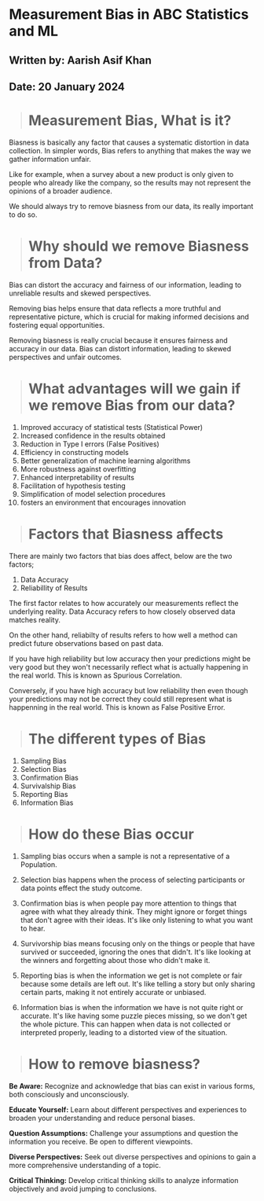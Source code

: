 # **Measurement Bias in ABC Statistics and ML**

## **Written by:** Aarish Asif Khan
## **Date:** 20 January 2024 

> # **Measurement Bias, What is it?**

Biasness is basically any factor that causes a systematic distortion in data collection. In simpler words, Bias refers to anything that makes the way we gather information unfair.

Like for example, when a survey about a new product is only given to people who already like the company, so the results may not represent the opinions of a broader audience.

We should always try to remove biasness from our data, its really important to do so.

> # **Why should we remove Biasness from Data?**

Bias can distort the accuracy and fairness of our information, leading to unreliable results and skewed perspectives. 

Removing bias helps ensure that data reflects a more truthful and representative picture, which is crucial for making informed decisions and fostering equal opportunities.

Removing biasness is really crucial because it ensures fairness and accuracy in our data. Bias can distort information, leading to skewed perspectives and unfair outcomes. 

> # **What advantages will we gain if we remove Bias from our data?**

1. Improved accuracy of statistical tests (Statistical Power)
2. Increased confidence in the results obtained
3. Reduction in Type I errors (False Positives)
4. Efficiency in constructing models
5. Better generalization of machine learning algorithms
6. More robustness against overfitting
7. Enhanced interpretability of results
8. Facilitation of hypothesis testing
9. Simplification of model selection procedures
10. fosters an environment that encourages innovation

> # **Factors that Biasness affects**

There are mainly two factors that bias does affect, below are the two factors;

1. Data Accuracy
2. Reliabillity of Results

The first factor relates to how accurately our measurements reflect the underlying reality. Data Accuracy refers to how closely observed data matches reality. 

On the other hand, reliabilty of results refers to how well a method can predict future observations based on past data. 

If you have high reliability but low accuracy then your predictions might be very good but they won't necessarily reflect what is actually happening in the real world. This is known
as Spurious Correlation. 

Conversely, if you have high accuracy but low reliability then even though your predictions may not be correct they could still represent what is happenning in the real world. This is known as False Positive Error.

> # **The different types of Bias**

1. Sampling Bias
2. Selection Bias
3. Confirmation Bias
4. Survivalship Bias
5. Reporting Bias
6. Information Bias

> # **How do these Bias occur**

1. Sampling bias occurs when a sample is not a representative of a Population.

2. Selection bias happens when the process of selecting participants or data points effect the study outcome.

3. Confirmation bias is when people pay more attention to things that agree with what they already think. They might ignore or forget things that don't agree with their ideas. It's like only listening to what you want to hear.

4. Survivorship bias means focusing only on the things or people that have survived or succeeded, ignoring the ones that didn't. It's like looking at the winners and forgetting about those who didn't make it.

5. Reporting bias is when the information we get is not complete or fair because some details are left out. It's like telling a story but only sharing certain parts, making it not entirely accurate or unbiased.

6. Information bias is when the information we have is not quite right or accurate. It's like having some puzzle pieces missing, so we don't get the whole picture. This can happen when data is not collected or interpreted properly, leading to a distorted view of the situation.

> # **How to remove biasness?**

**Be Aware:** Recognize and acknowledge that bias can exist in various forms, both consciously and unconsciously.

**Educate Yourself:** Learn about different perspectives and experiences to broaden your understanding and reduce personal biases.

**Question Assumptions:** Challenge your assumptions and question the information you receive. Be open to different viewpoints.

**Diverse Perspectives:** Seek out diverse perspectives and opinions to gain a more comprehensive understanding of a topic.

**Critical Thinking:** Develop critical thinking skills to analyze information objectively and avoid jumping to conclusions.

